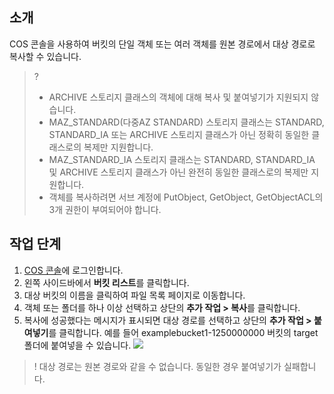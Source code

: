 ## 소개

COS 콘솔을 사용하여 버킷의 단일 객체 또는 여러 객체를 원본 경로에서 대상 경로로 복사할 수 있습니다.

>?
> - ARCHIVE 스토리지 클래스의 객체에 대해 복사 및 붙여넣기가 지원되지 않습니다.
> - MAZ_STANDARD(다중AZ STANDARD) 스토리지 클래스는 STANDARD, STANDARD_IA 또는 ARCHIVE 스토리지 클래스가 아닌 정확히 동일한 클래스로의 복제만 지원합니다.
> - MAZ_STANDARD_IA 스토리지 클래스는 STANDARD, STANDARD_IA 및 ARCHIVE 스토리지 클래스가 아닌 완전히 동일한 클래스로의 복제만 지원합니다.
> - 객체를 복사하려면 서브 계정에 PutObject, GetObject, GetObjectACL의 3개 권한이 부여되어야 합니다.
> 

## 작업 단계

1. [COS 콘솔](https://console.cloud.tencent.com/cos5)에 로그인합니다.
2. 왼쪽 사이드바에서 **버킷 리스트**를 클릭합니다.
3. 대상 버킷의 이름을 클릭하여 파일 목록 페이지로 이동합니다.
4. 객체 또는 폴더를 하나 이상 선택하고 상단의 **추가 작업 > 복사**를 클릭합니다.
5. 복사에 성공했다는 메시지가 표시되면 대상 경로를 선택하고 상단의 **추가 작업 > 붙여넣기**를 클릭합니다.
예를 들어 examplebucket1-1250000000 버킷의 target 폴더에 붙여넣을 수 있습니다.
![](https://main.qcloudimg.com/raw/c5ced94c2d09085efb55bf39a87a258b.png)
>! 대상 경로는 원본 경로와 같을 수 없습니다. 동일한 경우 붙여넣기가 실패합니다.
>

